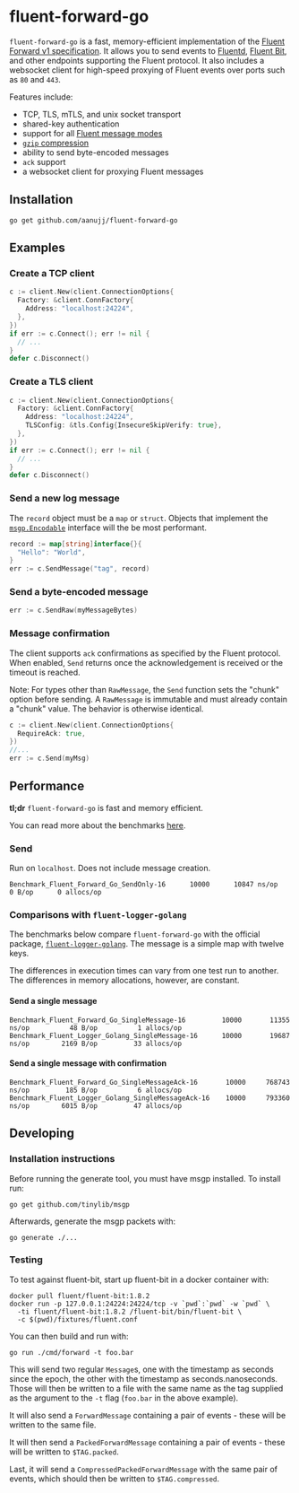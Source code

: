 # fluent-forward-go

`fluent-forward-go` is a fast, memory-efficient implementation of the [Fluent Forward v1 specification](https://github.com/fluent/fluentd/wiki/Forward-Protocol-Specification-v1). It allows you to send events to [Fluentd](https://www.fluentd.org/), [Fluent Bit](https://fluentbit.io/), and other endpoints supporting the Fluent protocol. It also includes a websocket client for high-speed proxying of Fluent events over ports such as `80` and `443`.

Features include:

- TCP, TLS, mTLS, and unix socket transport
- shared-key authentication
- support for all [Fluent message modes](https://github.com/fluent/fluentd/wiki/Forward-Protocol-Specification-v1#message-modes)
- [`gzip` compression](https://github.com/fluent/fluentd/wiki/Forward-Protocol-Specification-v1#compressedpackedforward-mode)
- ability to send byte-encoded messages
- `ack` support
- a websocket client for proxying Fluent messages


## Installation

```shell
go get github.com/aanujj/fluent-forward-go
```

## Examples

### Create a TCP client

```go
c := client.New(client.ConnectionOptions{
  Factory: &client.ConnFactory{
    Address: "localhost:24224",
  },
})
if err := c.Connect(); err != nil {
  // ...
}
defer c.Disconnect()
```

### Create a TLS client

```go
c := client.New(client.ConnectionOptions{
  Factory: &client.ConnFactory{
    Address: "localhost:24224",
    TLSConfig: &tls.Config{InsecureSkipVerify: true},
  },
})
if err := c.Connect(); err != nil {
  // ...
}
defer c.Disconnect()
```

### Send a new log message

The `record` object must be a `map` or `struct`. Objects that implement the [`msgp.Encodable`](https://pkg.go.dev/github.com/tinylib/msgp/msgp#Encodable) interface will the be most performant.

```go
record := map[string]interface{}{
  "Hello": "World",
}
err := c.SendMessage("tag", record)
```

### Send a byte-encoded message

```go
err := c.SendRaw(myMessageBytes)
```

### Message confirmation

The client supports `ack` confirmations as specified by the Fluent protocol. When enabled, `Send` returns once the acknowledgement is received or the timeout is reached.

Note: For types other than `RawMessage`, the `Send` function sets the "chunk" option before sending. A `RawMessage` is immutable and must already contain a "chunk" value. The behavior is otherwise identical.

```go
c := client.New(client.ConnectionOptions{
  RequireAck: true,
})
//...
err := c.Send(myMsg)
```

## Performance

**tl;dr** `fluent-forward-go` is fast and memory efficient.

You can read more about the benchmarks [here](cmd/bm/README.md).

### Send

Run on `localhost`. Does not include message creation.

```shell
Benchmark_Fluent_Forward_Go_SendOnly-16      10000      10847 ns/op      0 B/op      0 allocs/op
```

### Comparisons with `fluent-logger-golang`

The benchmarks below compare `fluent-forward-go` with the official package, [`fluent-logger-golang`](https://github.com/fluent/fluent-logger-golang). The message is a simple map with twelve keys.

The differences in execution times can vary from one test run to another. The differences in memory allocations, however, are constant.

#### Send a single message

```shell
Benchmark_Fluent_Forward_Go_SingleMessage-16         10000	     11355 ns/op	      48 B/op	       1 allocs/op
Benchmark_Fluent_Logger_Golang_SingleMessage-16      10000	     19687 ns/op	    2169 B/op	      33 allocs/op
```

#### Send a single message with confirmation

```shell
Benchmark_Fluent_Forward_Go_SingleMessageAck-16       10000	    768743 ns/op	     185 B/op	       6 allocs/op
Benchmark_Fluent_Logger_Golang_SingleMessageAck-16    10000	    793360 ns/op	    6015 B/op	      47 allocs/op
```

## Developing

### Installation instructions

Before running the generate tool, you must have msgp installed.  To install run:

```shell
go get github.com/tinylib/msgp
```

Afterwards, generate the msgp packets with:

```shell
go generate ./...
```

### Testing

To test against fluent-bit, start up fluent-bit in a docker container with:

```shell
docker pull fluent/fluent-bit:1.8.2
docker run -p 127.0.0.1:24224:24224/tcp -v `pwd`:`pwd` -w `pwd` \
  -ti fluent/fluent-bit:1.8.2 /fluent-bit/bin/fluent-bit \
  -c $(pwd)/fixtures/fluent.conf
```

You can then build and run with:

```shell
go run ./cmd/forward -t foo.bar
```

This will send two regular `Message`s, one with the timestamp as seconds since
the epoch, the other with the timestamp as seconds.nanoseconds.  Those will
then be written to a file with the same name as the tag supplied as the argument
to the `-t` flag (`foo.bar` in the above example).

It will also send a `ForwardMessage` containing a pair of events - these will be
written to the same file.

It will then send a `PackedForwardMessage` containing a pair of events - these
will be written to `$TAG.packed`.

Last, it will send a `CompressedPackedForwardMessage` with the same pair of events, which should then be written to `$TAG.compressed`.
